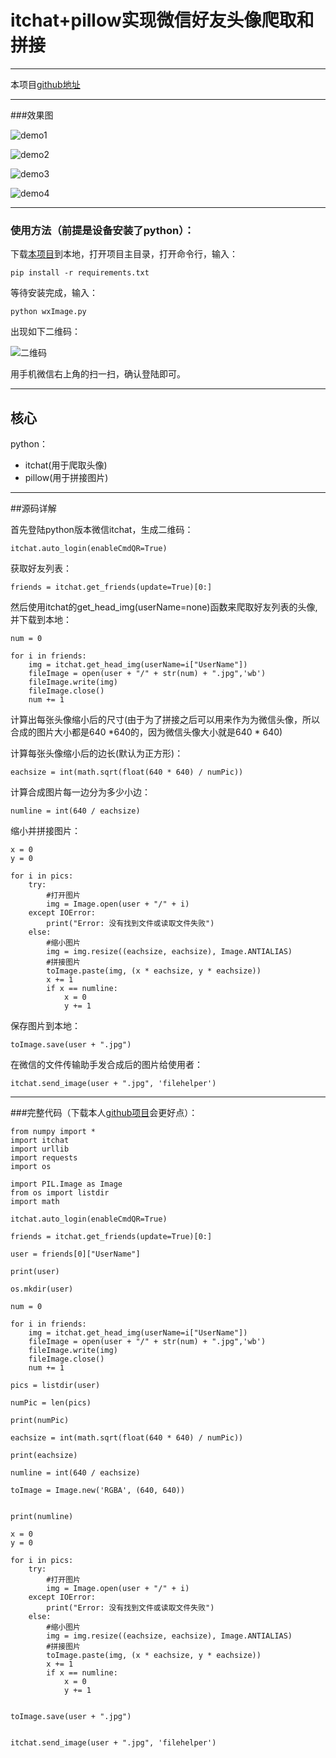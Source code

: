 # itchat+pillow实现微信好友头像爬取和拼接

------

本项目[github地址][1]

------


###效果图



![demo1][2]


![demo2][3]


![demo3][4]


![demo4][5]


------

### 使用方法（前提是设备安装了python）：

下载[本项目][6]到本地，打开项目主目录，打开命令行，输入：

    pip install -r requirements.txt

等待安装完成，输入：

    python wxImage.py

出现如下二维码：

![二维码][7]

用手机微信右上角的扫一扫，确认登陆即可。

------

## 核心

python：

 - itchat(用于爬取头像)
 - pillow(用于拼接图片)

------

##源码详解

首先登陆python版本微信itchat，生成二维码：

    itchat.auto_login(enableCmdQR=True)

获取好友列表：

    friends = itchat.get_friends(update=True)[0:]

然后使用itchat的get_head_img(userName=none)函数来爬取好友列表的头像,并下载到本地：

```
num = 0

for i in friends:
	img = itchat.get_head_img(userName=i["UserName"])
	fileImage = open(user + "/" + str(num) + ".jpg",'wb')
	fileImage.write(img)
	fileImage.close()
	num += 1
```
计算出每张头像缩小后的尺寸(由于为了拼接之后可以用来作为为微信头像，所以合成的图片大小都是640 *640的，因为微信头像大小就是640 * 640)

计算每张头像缩小后的边长(默认为正方形)：

    eachsize = int(math.sqrt(float(640 * 640) / numPic))

 计算合成图片每一边分为多少小边：

    numline = int(640 / eachsize)

缩小并拼接图片：
```
x = 0
y = 0

for i in pics:
	try:
		#打开图片
		img = Image.open(user + "/" + i)
	except IOError:
		print("Error: 没有找到文件或读取文件失败")
	else:
		#缩小图片
		img = img.resize((eachsize, eachsize), Image.ANTIALIAS)
		#拼接图片
		toImage.paste(img, (x * eachsize, y * eachsize))
		x += 1
		if x == numline:
			x = 0
			y += 1
```
保存图片到本地：

    toImage.save(user + ".jpg")

在微信的文件传输助手发合成后的图片给使用者：

    itchat.send_image(user + ".jpg", 'filehelper')

------
###完整代码（下载本人[github项目][8]会更好点）：
```
from numpy import *
import itchat
import urllib
import requests
import os

import PIL.Image as Image
from os import listdir
import math

itchat.auto_login(enableCmdQR=True)

friends = itchat.get_friends(update=True)[0:]

user = friends[0]["UserName"]

print(user)

os.mkdir(user)

num = 0

for i in friends:
	img = itchat.get_head_img(userName=i["UserName"])
	fileImage = open(user + "/" + str(num) + ".jpg",'wb')
	fileImage.write(img)
	fileImage.close()
	num += 1

pics = listdir(user)

numPic = len(pics)

print(numPic)

eachsize = int(math.sqrt(float(640 * 640) / numPic))

print(eachsize)

numline = int(640 / eachsize)

toImage = Image.new('RGBA', (640, 640))


print(numline)

x = 0
y = 0

for i in pics:
	try:
		#打开图片
		img = Image.open(user + "/" + i)
	except IOError:
		print("Error: 没有找到文件或读取文件失败")
	else:
		#缩小图片
		img = img.resize((eachsize, eachsize), Image.ANTIALIAS)
		#拼接图片
		toImage.paste(img, (x * eachsize, y * eachsize))
		x += 1
		if x == numline:
			x = 0
			y += 1


toImage.save(user + ".jpg")


itchat.send_image(user + ".jpg", 'filehelper')



```

 
  [1]: https://github.com/15331094/wxImage
  [2]: https://github.com/15331094/wxImage/blob/master/screenshots/@38d3133a3c5556b510cbe0d83557cfaf6923ede6845501b000c8ebef984cb68c.jpg?raw=true
  [3]: https://github.com/15331094/wxImage/blob/master/screenshots/@7464eb52a847b7cb7698f2f004586e9d22ed5d148a07da30386c2a726e900320.jpg?raw=true
  [4]: https://github.com/15331094/wxImage/blob/master/screenshots/@7c31f485fe852dad33336c52e10565aeab009477fdf0adf28838ca1d35e666da.jpg?raw=true
  [5]: https://github.com/15331094/wxImage/blob/master/screenshots/@f5c98c1d7b53eef38e4db58663ab5f3b93d49f333e81a61afc6c21b349a874f0.jpg?raw=true
  [6]: https://github.com/15331094/wxImage
  [7]: https://github.com/15331094/wxImage/blob/master/screenshots/wxid_eujni1y71a522_1489555725169_73.png?raw=true
  [8]: https://github.com/15331094/wxImage
